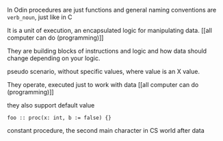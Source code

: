 In Odin procedures are just functions and general naming conventions are `verb_noun`, just like in C

It is a unit of execution, an encapsulated logic for manipulating data. [[all computer can do (programming)]]

They are building blocks of instructions and logic and how data should change depending on your logic.

pseudo scenario, without specific values, where value is an X value.

They operate, executed just to work with data
[[all computer can do (programming)]]

they also support default value
```odin
foo :: proc(x: int, b := false) {}
```


constant procedure, the second main character in CS world after data


